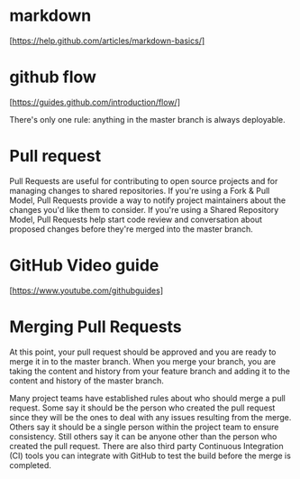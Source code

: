 markdown
========
[https://help.github.com/articles/markdown-basics/]

github flow
========
[https://guides.github.com/introduction/flow/]

There's only one rule: anything in the master branch is always deployable.

Pull request
========
Pull Requests are useful for contributing to open source projects and for managing changes to shared repositories. If you're using a Fork & Pull Model, Pull Requests provide a way to notify project maintainers about the changes you'd like them to consider. If you're using a Shared Repository Model, Pull Requests help start code review and conversation about proposed changes before they're merged into the master branch.

GitHub Video guide
========
[https://www.youtube.com/githubguides]

Merging Pull Requests
======================
At this point, your pull request should be approved and you are ready to merge it in to the master branch. When you merge your branch, you are taking the content and history from your feature branch and adding it to the content and history of the master branch.

Many project teams have established rules about who should merge a pull request. Some say it should be the person who created the pull request since they will be the ones to deal with any issues resulting from the merge. Others say it should be a single person within the project team to ensure consistency. Still others say it can be anyone other than the person who created the pull request. There are also third party Continuous Integration (CI) tools you can integrate with GitHub to test the build before the merge is completed.
